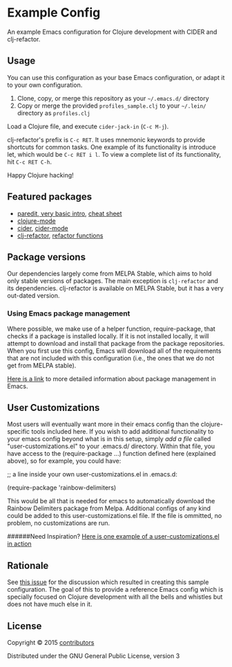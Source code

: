 # Example Config

An example Emacs configuration for Clojure development with CIDER and clj-refactor.

## Usage

You can use this configuration as your base Emacs configuration, or adapt it to your own configuration.

1. Clone, copy, or merge this repository as your `~/.emacs.d/` directory
2. Copy or merge the provided `profiles_sample.clj` to your `~/.lein/` directory as `profiles.clj`

Load a Clojure file, and execute `cider-jack-in` (`C-c M-j`).

clj-refactor's prefix is `C-c RET`. It uses mnemonic keywords to provide shortcuts for common tasks. One example of its functionality is introduce let, which would be `C-c RET i l`. To view a complete list of its functionality, hit `C-c RET C-h`.

Happy Clojure hacking!

## Featured packages

* [paredit, very basic intro](http://www.braveclojure.com/using-emacs-with-clojure/#5__Paredit), [cheat sheet](https://github.com/joelittlejohn/paredit-cheatsheet)
* [clojure-mode](https://github.com/clojure-emacs/clojure-mode)
* [cider](https://github.com/clojure-emacs/cider), [cider-mode](https://github.com/clojure-emacs/cider#cider-mode)
* [clj-refactor](https://github.com/clojure-emacs/clj-refactor.el), [refactor functions](https://github.com/clojure-emacs/clj-refactor.el#usage)

## Package versions

Our dependencies largely come from MELPA Stable, which aims to hold only stable versions of packages. The main exception is `clj-refactor` and its dependencies. clj-refactor is available on MELPA Stable, but it has a very out-dated version.

### Using Emacs package management

Where possible, we make use of a helper function, require-package, that checks if a package is installed locally. If it is not installed locally, it will attempt to download and install that package from the package repositories. When you first use this config, Emacs will download all of the requirements that are not included with this configuration (i.e., the ones that we do not get from MELPA stable).

[Here is a link](http://ergoemacs.org/emacs/emacs_package_system.html) to more detailed information about package management in Emacs.

## User Customizations

Most users will eventually want more in their emacs config than the clojure-specific tools included here. If you wish to add additional functionality to your emacs config beyond what is in this setup, simply *add a file* called "user-customizations.el" to your .emacs.d/ directory. Within that file, you have access to the (require-package ...) function defined here (explained above), so for example, you could have:

;; a line inside your own user-customizations.el in .emacs.d:

(require-package 'rainbow-delimiters)

This would be all that is needed for emacs to automatically download the Rainbow Delimiters package from Melpa. Additional configs of any kind could be added to this user-customizations.el file. If the file is ommitted, no problem, no customizations are run.

######Need Inspiration? [Here is one example of a user-customizations.el in action](https://github.com/hellofunk/example-config)

## Rationale

See [this issue](https://github.com/clojure-emacs/clj-refactor.el/issues/110) for the discussion which resulted in creating this sample configuration. The goal of this to provide a reference Emacs config which is specially focused on Clojure development with all the bells and whistles but does not have much else in it.

## License

Copyright © 2015 [contributors](https://github.com/clojure-emacs/example-config/graphs/contributors)

Distributed under the GNU General Public License, version 3
